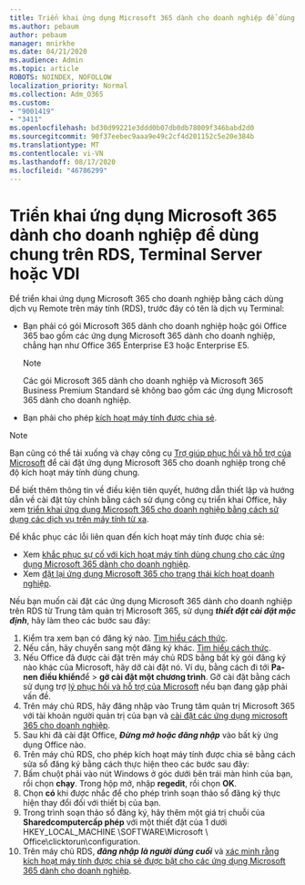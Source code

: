 ```yaml
---
title: Triển khai ứng dụng Microsoft 365 dành cho doanh nghiệp để dùng chung trên RDS, Terminal Server hoặc VDI
ms.author: pebaum
author: pebaum
manager: mnirkhe
ms.date: 04/21/2020
ms.audience: Admin
ms.topic: article
ROBOTS: NOINDEX, NOFOLLOW
localization_priority: Normal
ms.collection: Adm_O365
ms.custom:
- "9001419"
- "3411"
ms.openlocfilehash: bd30d99221e3ddd0b07db0db78009f346babd2d0
ms.sourcegitcommit: 90f37eebec9aaa9e49c2cf4d201152c5e20e384b
ms.translationtype: MT
ms.contentlocale: vi-VN
ms.lasthandoff: 08/17/2020
ms.locfileid: "46786299"
---
```

# <a name="deploying-microsoft-365-apps-for-enterprise-for-shared-use-on-rds-terminal-server-or-vdi"></a>Triển khai ứng dụng Microsoft 365 dành cho doanh nghiệp để dùng chung trên RDS, Terminal Server hoặc VDI

Để triển khai ứng dụng Microsoft 365 cho doanh nghiệp bằng cách dùng dịch vụ Remote trên máy tính (RDS), trước đây có tên là dịch vụ Terminal:
- Bạn phải có gói Microsoft 365 dành cho doanh nghiệp hoặc gói Office 365 bao gồm các ứng dụng Microsoft 365 dành cho doanh nghiệp, chẳng hạn như Office 365 Enterprise E3 hoặc Enterprise E5.
   > [!NOTE] 
   > Các gói Microsoft 365 dành cho doanh nghiệp và Microsoft 365 Business Premium Standard sẽ không bao gồm các ứng dụng Microsoft 365 dành cho doanh nghiệp.
- Bạn phải cho phép [kích hoạt máy tính được chia sẻ](https://docs.microsoft.com/DeployOffice/overview-shared-computer-activation).

> [!NOTE]
> Bạn cũng có thể tải xuống và chạy công cụ [Trợ giúp phục hồi và hỗ trợ của Microsoft](https://aka.ms/SaRA_OfficeSCA_M365Portal) để cài đặt ứng dụng Microsoft 365 cho doanh nghiệp trong chế độ kích hoạt máy tính dùng chung.

Để biết thêm thông tin về điều kiện tiên quyết, hướng dẫn thiết lập và hướng dẫn về cài đặt tùy chỉnh bằng cách sử dụng công cụ triển khai Office, hãy xem [triển khai ứng dụng Microsoft 365 cho doanh nghiệp bằng cách sử dụng các dịch vụ trên máy tính từ xa](https://docs.microsoft.com/DeployOffice/deploy-microsoft-365-apps-remote-desktop-services).

Để khắc phục các lỗi liên quan đến kích hoạt máy tính được chia sẻ:
- Xem [khắc phục sự cố với kích hoạt máy tính dùng chung cho các ứng dụng Microsoft 365 dành cho doanh nghiệp](https://docs.microsoft.com/DeployOffice/troubleshoot-shared-computer-activation).
- Xem [đặt lại ứng dụng Microsoft 365 cho trạng thái kích hoạt doanh nghiệp](https://go.microsoft.com/fwlink/?linkid=2109218).

Nếu bạn muốn cài đặt các ứng dụng Microsoft 365 dành cho doanh nghiệp trên RDS từ Trung tâm quản trị Microsoft 365, sử dụng ***thiết đặt cài đặt mặc định***, hãy làm theo các bước sau đây:

1.    Kiểm tra xem bạn có đăng ký nào. [Tìm hiểu cách thức](https://docs.microsoft.com/microsoft-365/admin/admin-overview/what-subscription-do-i-have).
2.    Nếu cần, hãy chuyển sang một đăng ký khác. [Tìm hiểu cách thức](https://docs.microsoft.com/microsoft-365/commerce/subscriptions/switch-to-a-different-plan).
3.    Nếu Office đã được cài đặt trên máy chủ RDS bằng bất kỳ gói đăng ký nào khác của Microsoft, hãy dỡ cài đặt nó. Ví dụ, bằng cách đi tới **Pa-nen điều khiển**để  >  **gỡ cài đặt một chương trình**. Gỡ cài đặt bằng cách sử dụng trợ [lý phục hồi và hỗ trợ của Microsoft](https://aka.ms/SARA-OfficeUninstall-Alchemy) nếu bạn đang gặp phải vấn đề.
4.    Trên máy chủ RDS, hãy đăng nhập vào Trung tâm quản trị Microsoft 365 với tài khoản người quản trị của bạn và [cài đặt các ứng dụng microsoft 365 cho doanh nghiệp](https://portal.office.com/OLS/MySoftware.aspx).
5.    Sau khi đã cài đặt Office, ***Đừng mở hoặc đăng nhập*** vào bất kỳ ứng dụng Office nào.
6.    Trên máy chủ RDS, cho phép kích hoạt máy tính được chia sẻ bằng cách sửa sổ đăng ký bằng cách thực hiện theo các bước sau đây:
   1. Bấm chuột phải vào nút Windows ở góc dưới bên trái màn hình của bạn, rồi chọn **chạy**. Trong hộp mở, nhập **regedit**, rồi chọn **OK**.
   2. Chọn **có** khi được nhắc để cho phép trình soạn thảo sổ đăng ký thực hiện thay đổi đối với thiết bị của bạn.
   3. Trong trình soạn thảo sổ đăng ký, hãy thêm một giá trị chuỗi của **Sharedcomputercấp phép** với một thiết đặt của 1 dưới HKEY_LOCAL_MACHINE \SOFTWARE\Microsoft \ Office\clicktorun\configuration.
   4. Trên máy chủ RDS, ***đăng nhập là người dùng cuối*** và [xác minh rằng kích hoạt máy tính được chia sẻ được bật cho các ứng dụng Microsoft 365 dành cho doanh nghiệp](https://docs.microsoft.com/DeployOffice/troubleshoot-shared-computer-activation#verify-that-activation-for-microsoft-365-apps-succeeded).

